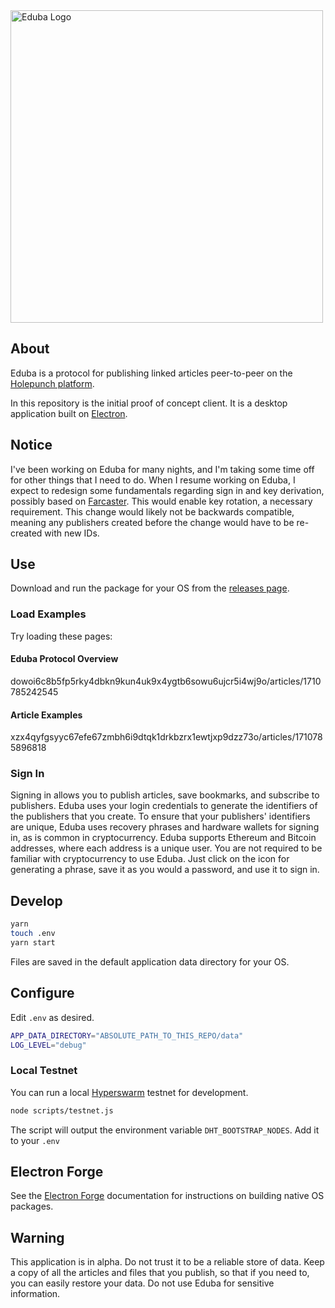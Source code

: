<picture>
    <source
        media="(prefers-color-scheme: light)"
        srcset="https://github.com/rhythnic/eduba/assets/8162640/57c04d5d-f65a-4e45-931a-36ed5ea35cff"
    >
    <source
        media="(prefers-color-scheme: dark)"
        srcset="https://github.com/rhythnic/eduba/assets/8162640/cbe7b56e-31ba-49a2-a28a-7d25e1d8a586"
    >
    <img
        alt="Eduba Logo"
        width="500px"
        src="https://github.com/rhythnic/eduba/assets/8162640/57c04d5d-f65a-4e45-931a-36ed5ea35cff">
</picture>

## About

Eduba is a protocol for publishing linked articles peer-to-peer on the [Holepunch platform][holepunch].

In this repository is the initial proof of concept client. It is a desktop application built on [Electron][electron].

## Notice

I've been working on Eduba for many nights, and I'm taking some time off for other things that I need to do.  When I resume working on Eduba, I expect to redesign some fundamentals regarding sign in and key derivation, possibly based on [Farcaster][farcaster].  This would enable key rotation, a necessary requirement.  This change would likely not be backwards compatible, meaning any publishers created before the change would have to be re-created with new IDs.

## Use

Download and run the package for your OS from the [releases page](https://github.com/rhythnic/eduba/releases).

### Load Examples

Try loading these pages:

#### Eduba Protocol Overview
dowoi6c8b5fp5rky4dbkn9kun4uk9x4ygtb6sowu6ujcr5i4wj9o/articles/1710785242545

#### Article Examples
xzx4qyfgsyyc67efe67zmbh6i9dtqk1drkbzrx1ewtjxp9dzz73o/articles/1710785896818

### Sign In
Signing in allows you to publish articles, save bookmarks, and subscribe to publishers.  Eduba uses your login credentials to generate the identifiers of the publishers that you create.  To ensure that your publishers' identifiers are unique, Eduba uses recovery phrases and hardware wallets for signing in, as is common in cryptocurrency.  Eduba supports Ethereum and Bitcoin addresses, where each address is a unique user.  You are not required to be familiar with cryptocurrency to use Eduba.  Just click on the icon for generating a phrase, save it as you would a password, and use it to sign in.

## Develop

```bash
yarn
touch .env
yarn start
```
Files are saved in the default application data directory for your OS.


## Configure
Edit `.env` as desired.

```bash
APP_DATA_DIRECTORY="ABSOLUTE_PATH_TO_THIS_REPO/data"
LOG_LEVEL="debug"
```

### Local Testnet
You can run a local [Hyperswarm][hyperswarm] testnet for development.

```bash
node scripts/testnet.js
```

The script will output the environment variable `DHT_BOOTSTRAP_NODES`.
Add it to your `.env`

## Electron Forge
See the [Electron Forge][electron_forge] documentation for instructions on building native OS packages.

## Warning

This application is in alpha. Do not trust it to be a reliable store of data. Keep a copy of all the articles and files that you publish, so that if you need to, you can easily restore your data. Do not use Eduba for sensitive information.

[holepunch]: https://holepunch.to
[electron]: https://electronjs.org
[electron_forge]: https://www.electronforge.io/
[hyperswarm]: https://docs.holepunch.to/building-blocks/hyperswarm
[farcaster]: https://www.farcaster.xyz/
